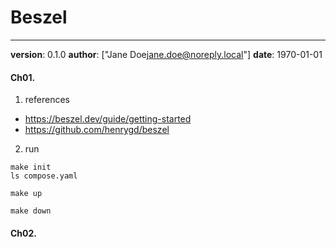 # Beszel
---
**version**: 0.1.0
**author**: ["Jane Doe<jane.doe@noreply.local>"]
**date**: 1970-01-01


#### Ch01. 
1. references
- https://beszel.dev/guide/getting-started
- https://github.com/henrygd/beszel

2. run
```
make init
ls compose.yaml

make up

make down
```

#### Ch02. 
